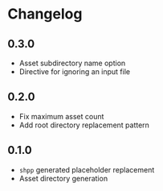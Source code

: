 # Changelog

## 0.3.0
- Asset subdirectory name option
- Directive for ignoring an input file

## 0.2.0
- Fix maximum asset count
- Add root directory replacement pattern

## 0.1.0
- `shpp` generated placeholder replacement
- Asset directory generation
